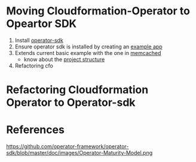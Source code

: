 # Moving Cloudformation-Operator to Opeartor SDK

1. Install [operator-sdk](https://github.com/operator-framework/operator-sdk)
2. Ensure operator sdk is installed by creating an [example app](https://github.com/operator-framework/operator-sdk#quick-start)
3. Extends current basic example with the one in [memcached](https://github.com/operator-framework/getting-started)
    - know about the [project structure](https://github.com/operator-framework/operator-sdk/blob/master/doc/project_layout.md)
4. Refactoring cfo


# Refactoring Cloudformation Operator to Operator-sdk





# References

https://github.com/operator-framework/operator-sdk/blob/master/doc/images/Operator-Maturity-Model.png
